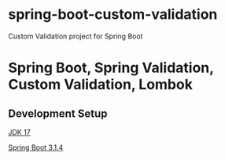 # spring-boot-custom-validation
Custom Validation project for Spring Boot
# Spring Boot, Spring Validation, Custom Validation, Lombok

## Development Setup

[JDK 17](https://www.oracle.com/java/technologies/javase/jdk17-archive-downloads.html)

[Spring Boot 3.1.4]()
